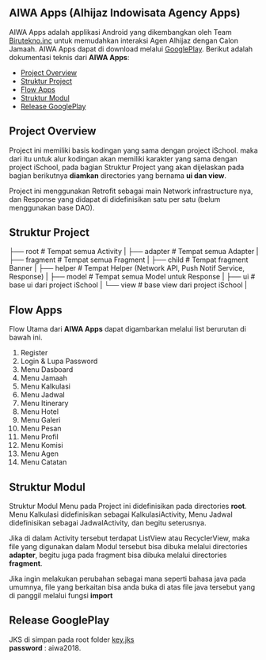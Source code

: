 ## **AIWA Apps** (Alhijaz Indowisata Agency Apps)

AIWA Apps adalah applikasi Android yang dikembangkan oleh Team [Birutekno.inc](https://birutekno.com) untuk memudahkan interaksi Agen Alhijaz dengan Calon Jamaah. AIWA Apps dapat di download melalui [GooglePlay](https://play.google.com/store/apps/details?id=com.birutekno.aiwa). Berikut adalah dokumentasi teknis dari **AIWA Apps**:

- [Project Overview](#Project-Overview)
- [Struktur Project](#Struktur-Project)
- [Flow Apps](#Flow-Apps)
- [Struktur Modul](#Struktur-Modul)
- [Release GooglePlay](#Release-GooglePlay)

## **Project Overview**

Project ini memiliki basis kodingan yang sama dengan project iSchool. maka dari itu untuk alur kodingan akan memiliki karakter yang sama dengan project iSchool, pada bagian Struktur Project yang akan dijelaskan pada bagian berikutnya **diamkan** directories yang bernama **ui dan view**.</br>

Project ini menggunakan Retrofit sebagai main Network infrastructure nya, dan Response yang didapat di didefinisikan satu per satu (belum menggunakan base DAO).

## **Struktur Project**

├── root                # Tempat semua Activity
|   ├── adapter         # Tempat semua Adapter
|   ├── fragment        # Tempat semua Fragment
|       ├── child       # Tempat fragment Banner
|   ├── helper          # Tempat Helper (Network API, Push Notif Service, Response)
|   ├── model           # Tempat semua Model untuk Response
|   ├── ui              # base ui dari project iSchool
|   └── view            # base view dari project iSchool
|

## **Flow Apps**

Flow Utama dari **AIWA Apps** dapat digambarkan melalui list berurutan di bawah ini.

1. Register
2. Login & Lupa Password
3. Menu Dasboard
4. Menu Jamaah
5. Menu Kalkulasi
6. Menu Jadwal
7. Menu Itinerary
8. Menu Hotel
9. Menu Galeri
10. Menu Pesan
11. Menu Profil
12. Menu Komisi
13. Menu Agen
14. Menu Catatan

## **Struktur Modul**

Struktur Modul Menu pada Project ini didefinisikan pada directories **root**. Menu Kalkulasi didefinisikan sebagai KalkulasiActivity, Menu Jadwal didefinisikan sebagai JadwalActivity, dan begitu seterusnya. </br>

Jika di dalam Activity tersebut terdapat ListView atau RecyclerView, maka file yang digunakan dalam Modul tersebut bisa dibuka melalui directories **adapter**, begitu juga pada fragment bisa dibuka melalui directories **fragment**. </br>

Jika ingin melakukan perubahan sebagai mana seperti bahasa java pada umumnya, file yang berkaitan bisa anda buka di atas file java tersebut yang di panggil melalui fungsi **import**

## **Release GooglePlay**

JKS di simpan pada root folder [key.jks](https://github.com/Raven0/Umrah/blob/master/key.jks) </br>
**password** : aiwa2018.
